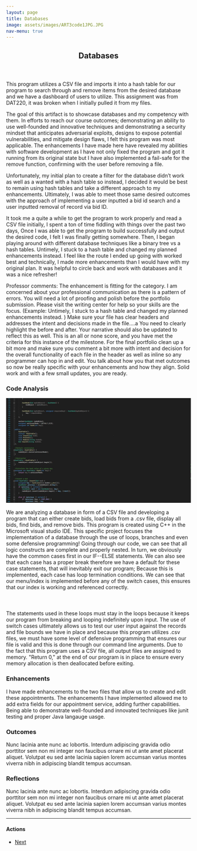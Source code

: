 ```yaml
---
layout: page
title: Databases
image: assets/images/ART3code1JPG.JPG
nav-menu: true
---
```


<!-- Main -->
<div id="main" class="alt">

<!-- One -->
<section id="one">
	<div class="inner">
		<header class="major">
			<h1>Databases</h1>
		</header>

<!-- Content -->
<h2 id="content"></h2>
<p>This program utilizes a CSV file and imports it into a hash table for our program to search through and remove items from the desired database and we have a dashboard of users to utilize. This assignment was from DAT220, it was broken when I initially pulled it from my files.

The goal of this artifact is to showcase databases and my competency with them. In efforts to reach our course outcomes; demonstrating an ability to use well-founded and innovative techniques and demonstrating a security mindset that anticipates adversarial exploits, designs to expose potential vulnerabilities, and mitigate design flaws, I felt this program was most applicable. The enhancements I have made here have revealed my abilities with software development as I have not only fixed the program and got it running from its original state but I have also implemented a fail-safe for the remove function, confirming with the user before removing a file.

Unfortunately, my initial plan to create a filter for the database didn’t work as well as a wanted with a hash table so instead, I decided it would be best to remain using hash tables and take a different approach to my enhancements. Ultimately, I was able to meet those same desired outcomes with the approach of implementing a user inputted a bid id search and a user inputted removal of record via bid ID.

It took me a quite a while to get the program to work properly and read a CSV file initially, I spent a ton of time fiddling with things over the past two days, Once I was able to get the program to build successfully and output the desired code, I felt I was finally getting somewhere. Then, I began playing around with different database techniques like a binary tree vs a hash tables. Untimely, I stuck to a hash table and changed my planned enhancements instead. I feel like the route I ended up going with worked best and technically, I made more enhancements than I would have with my original plan. It was helpful to circle back and work with databases and it was a nice refresher!

Professor comments: The enhancement is fitting for the category. I am concerned about your professional communication as there is a pattern of errors. You will need a lot of proofing and polish before the portfolio submission. Please visit the writing center for help so your skills are the focus. (Example: Untimely, I stuck to a hash table and changed my planned enhancements instead. ) Make sure your file has clear headers and addresses the intent and decisions made in the file….a You need to clearly highlight the before and after. Your narrative should also be updated to reflect this as well. This is an all or none score, and you have met the criteria for this instance of the milestone. For the final portfolio clean up a bit more and make sure you comment a bit more with intent and decision for the overall functionality of each file in the header as well as inline so any programmer can hop in and edit. You talk about how you that met outcomes so now be really specific with your enhancements and how they align. Solid work and with a few small updates, you are ready. </p>
<div class="row">
	<div class="6u 12u$(small)">
		<h3>Code Analysis</h3>
<div class="6u 12u$(small)"><span class="image fit"><img src="assets/images/ART3code2.JPG" alt="" /></span></div>
		<p>We are analyzing a database in form of a CSV file and developing a program that can either create bids, load bids from a .csv file, display all bids, find bids, and remove bids. This program is created using C++ in the Microsoft visual studio IDE. This specific project focuses the implementation of a database through the use of loops, branches and even some defensive programming! Going through our code, we can see that all logic constructs are complete and properly nested. In turn, we obviously have the common cases first in our IF--ELSE statements. We can also see that each case has a proper break therefore we have a default for these case statements, that will inevitably exit our program; Because this is implemented, each case has loop termination conditions.  We can see that our menu/index is implemented before any of the switch cases, this ensures that our index is working and referenced correctly.</p>
	</div>
	<div class="6u$ 12u$(small)">
		<h3></h3>
<div class="6u$ 12u$(small)"><span class="image fit"><img src="assets/images/ART3test2.JPG" alt="" /></span></div>
		<p>The statements used in these loops must stay in the loops because it keeps our program from breaking and looping indefinitely upon input. The use of switch cases ultimately allows us to test our user input against the records and file bounds we have in place and because this program utilizes .csv files, we must have some level of defensive programming that ensures our file is valid and this is done through our command line arguments. Due to the fact that this program uses a CSV file, all output files are assigned to memory. "Return 0," at the end of our program is in place to ensure every memory allocation is then deallocated before exiting.</p>
	</div>
	<!-- Break -->
	<div class="4u 12u$(medium)">
		<h3>Enhancements</h3>
		<p> I have made enhancements to the two files that allow us to create and edit these appointments. The enhancements I have implemented allowed me to add extra fields for our appointment service, adding further capabilities. Being able to demonstrate well-founded and innovated techniques like junit testing and proper Java langauge uasge.</p>
	</div>
	<div class="4u 12u$(medium)">
		<h3>Outcomes</h3>
		<p>Nunc lacinia ante nunc ac lobortis. Interdum adipiscing gravida odio porttitor sem non mi integer non faucibus ornare mi ut ante amet placerat aliquet. Volutpat eu sed ante lacinia sapien lorem accumsan varius montes viverra nibh in adipiscing blandit tempus accumsan.</p>
	</div>
	<div class="4u$ 12u$(medium)">
		<h3>Reflections</h3>
		<p>Nunc lacinia ante nunc ac lobortis. Interdum adipiscing gravida odio porttitor sem non mi integer non faucibus ornare mi ut ante amet placerat aliquet. Volutpat eu sed ante lacinia sapien lorem accumsan varius montes viverra nibh in adipiscing blandit tempus accumsan.</p>
	</div>
</div>

<hr class="major" />

<!-- Buttons -->
<h4>Actions</h4>
<ul class="actions vertical">
	<li><a href="https://xander325.github.io/xanderbell.github.io/artifact_two.html" class="button special fit">Next</a></li>
	</ul>
</div>

